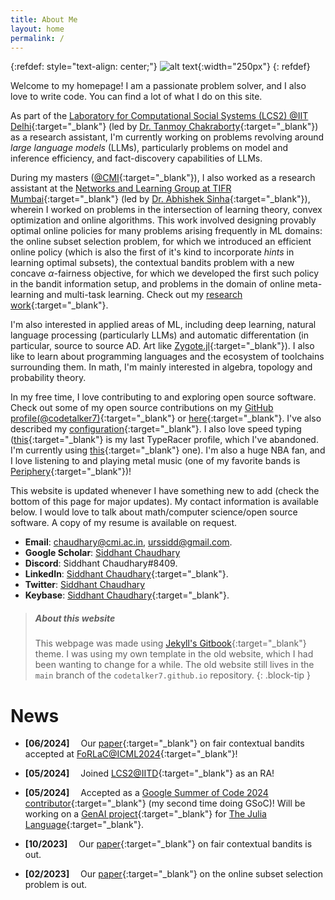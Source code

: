 ```yaml
---
title: About Me
layout: home
permalink: /
---
```


{:refdef: style="text-align: center;"}
![alt text](/assets/images/homepage-modified.png "My picture"){:width="250px"}
{: refdef}

Welcome to my homepage! I am a passionate problem solver, and I also love to write code. You can find a lot of what I do on this site.

As part of the [Laboratory for Computational Social Systems (LCS2) @IIT Delhi](https://www.lcs2.in/people_restructured.html){:target="\_blank"} (led by [Dr. Tanmoy Chakraborty](https://tanmoychak.com/){:target="\_blank"}) as a research assistant, I'm currently working on problems revolving around *large language models* (LLMs), particularly problems on model and inference efficiency, and fact-discovery capabilities of LLMs. 

During my masters ([@CMI](https://www.cmi.ac.in/){:target="\_blank"}), I also worked as a research assistant at the [Networks and Learning Group at TIFR Mumbai](https://abhishek-sinha-tifr.github.io/group.html){:target="\_blank"} (led by [Dr. Abhishek Sinha](https://abhishek-sinha-tifr.github.io/){:target="\_blank"}), wherein I worked on problems in the intersection of learning theory, convex optimization and online algorithms. This work involved designing provably optimal online policies for many problems arising frequently in ML domains: the online subset selection problem, for which we introduced an efficient online policy (which is also the first of it's kind to incorporate *hints* in learning optimal subsets), the contextual bandits problem with a new concave $\alpha$-fairness objective, for which we developed the first such policy in the bandit information setup, and problems in the domain of online meta-learning and multi-task learning. Check out my [research work](/pages/research){:target="\_blank"}.

I'm also interested in applied areas of ML, including deep learning, natural language processing (particularly LLMs) and automatic differentation (in particular, source to source AD. Art like [Zygote.jl](https://github.com/FluxML/Zygote.jl){:target="\_blank"}). I also like to learn about programming languages and the ecosystem of toolchains surrounding them. In math, I'm mainly interested in algebra, topology and probability theory.

In my free time, I love contributing to and exploring open source software. Check out some of my open source contributions on my [GitHub profile(@codetalker7)](https://github.com/codetalker7){:target="\_blank"} or [here](/pages/open_source){:target="\_blank"}. I've also described my [configuration](/pages/code){:target="\_blank"}. I also love speed typing ([this](https://data.typeracer.com/pit/profile?user=code_talker){:target="\_blank"} is my last TypeRacer profile, which I've abandoned. I'm currently using [this](https://data.typeracer.com/pit/profile?user=professor_pyg){:target="\_blank"} one). I'm also a huge NBA fan, and I love listening to and playing metal music (one of my favorite bands is [Periphery](https://periphery.net/){:target="\_blank"})!

This website is updated whenever I have something new to add (check the bottom of this page for major updates). My contact information is available below. I would love to talk about math/computer science/open source software. A copy of my resume is available on request.

- **Email**: [chaudhary@cmi.ac.in](mailto:chaudhary@cmi.ac.in), [urssidd@gmail.com](mailto:urssidd@gmail.com).
- **Google Scholar**: [Siddhant Chaudhary](https://scholar.google.com/citations?user=WZ9a08wAAAAJ&hl=en)
- **Discord**: Siddhant Chaudhary#8409.
- **LinkedIn**: [Siddhant Chaudhary](https://www.linkedin.com/in/siddhant-chaudhary-84182110a/){:target="\_blank"}.
- **Twitter**: [Siddhant Chaudhary](https://twitter.com/sid_codetalker7)
- **Keybase**: [Siddhant Chaudhary](https://keybase.io/codetalker7){:target="\_blank"}.

> ##### About this website
>
> This webpage was made using [Jekyll's Gitbook](https://sighingnow.github.io/jekyll-gitbook/){:target="\_blank"} theme. I was using my own template in the old website, which I had been wanting to change for a while. The old website still lives in the `main` branch of the `codetalker7.github.io` repository.
{: .block-tip }

# News

- **[06/2024]** &emsp;Our [paper](https://arxiv.org/abs/2310.14164){:target="\_blank"} on fair contextual bandits accepted at [FoRLaC@ICML2024](https://rl-control-theory.github.io/){:target="\_blank"}!

- **[05/2024]** &emsp;Joined [LCS2@IITD](https://www.lcs2.in/){:target="\_blank"} as an RA!

- **[05/2024]** &emsp;Accepted as a [Google Summer of Code 2024 contributor](https://julialang.org/blog/2024/05/gsoc-2024-fellows/){:target="\_blank"} (my second time doing GSoC)! Will be working on a [GenAI project](https://summerofcode.withgoogle.com/programs/2024/projects/GauGUFoo){:target="\_blank"} for [The Julia Language](https://julialang.org/){:target="\_blank"}.

- **[10/2023]** &emsp;Our [paper](https://arxiv.org/abs/2310.14164){:target="\_blank"} on fair contextual bandits is out.

- **[02/2023]** &emsp;Our [paper](https://arxiv.org/abs/2209.14222){:target="\_blank"} on the online subset selection problem is out.
